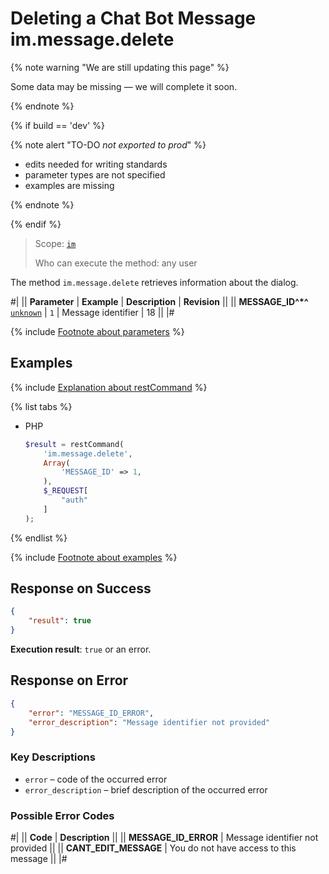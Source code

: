 # Deleting a Chat Bot Message im.message.delete

{% note warning "We are still updating this page" %}

Some data may be missing — we will complete it soon.

{% endnote %}

{% if build == 'dev' %}

{% note alert "TO-DO _not exported to prod_" %}

- edits needed for writing standards
- parameter types are not specified
- examples are missing

{% endnote %}

{% endif %}

> Scope: [`im`](../../scopes/permissions.md)
>
> Who can execute the method: any user

The method `im.message.delete` retrieves information about the dialog.

#| 
|| **Parameter** | **Example** | **Description** | **Revision** ||
|| **MESSAGE_ID^*^**
[`unknown`](../../data-types.md) | `1` | Message identifier | 18 ||
|#

{% include [Footnote about parameters](../../../_includes/required.md) %}

## Examples

{% include [Explanation about restCommand](../_includes/rest-command.md) %}

{% list tabs %}

- PHP

    ```php
    $result = restCommand(
        'im.message.delete',
        Array(
            'MESSAGE_ID' => 1,
        ),
        $_REQUEST[
            "auth"
        ]
    );
    ```

{% endlist %}

{% include [Footnote about examples](../../../_includes/examples.md) %}

## Response on Success

```json
{
    "result": true
}
```

**Execution result**: `true` or an error.

## Response on Error

```json
{
    "error": "MESSAGE_ID_ERROR",
    "error_description": "Message identifier not provided"
}
```

### Key Descriptions

- `error` – code of the occurred error
- `error_description` – brief description of the occurred error

### Possible Error Codes

#| 
|| **Code** | **Description** ||
|| **MESSAGE_ID_ERROR** | Message identifier not provided ||
|| **CANT_EDIT_MESSAGE** | You do not have access to this message ||
|#